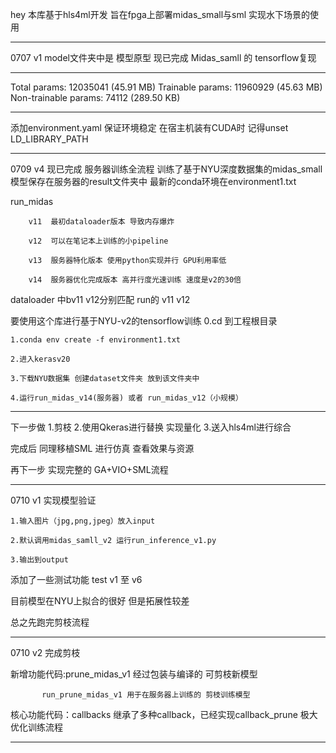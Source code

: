 hey 本库基于hls4ml开发 旨在fpga上部署midas_small与sml 实现水下场景的使用
******************************************************
0707 v1
model文件夹中是 模型原型 
现已完成 Midas_samll 的 tensorflow复现
******************************************************
Total params: 12035041 (45.91 MB)
Trainable params: 11960929 (45.63 MB)
Non-trainable params: 74112 (289.50 KB)
******************************************************
添加environment.yaml 保证环境稳定 在宿主机装有CUDA时 记得unset LD_LIBRARY_PATH
******************************************************
0709 v4
现已完成 服务器训练全流程
训练了基于NYU深度数据集的midas_small
模型保存在服务器的result文件夹中
最新的conda环境在environment1.txt

run_midas 
            
        v11  最初dataloader版本 导致内存爆炸
          
        v12  可以在笔记本上训练的小pipeline
          
        v13  服务器特化版本 使用python实现并行 GPU利用率低
          
        v14  服务器优化完成版本 高并行度光速训练 速度是v2的30倍

dataloader 中bv11 v12分别匹配 run的 v11 v12

要使用这个库进行基于NYU-v2的tensorflow训练
    0.cd 到工程根目录
    
    1.conda env create -f environment1.txt
    
    2.进入kerasv20
    
    3.下载NYU数据集 创建dataset文件夹 放到该文件夹中
    
    4.运行run_midas_v14(服务器) 或者 run_midas_v12（小规模）
******************************************************
下一步做 1.剪枝   2.使用Qkeras进行替换 实现量化 3.送入hls4ml进行综合

完成后 同理移植SML 进行仿真 查看效果与资源 

再下一步 实现完整的 GA+VIO+SML流程
******************************************************
0710 v1
实现模型验证

    1.输入图片（jpg,png,jpeg）放入input

    2.默认调用midas_samll_v2 运行run_inference_v1.py

    3.输出到output

添加了一些测试功能 test v1 至 v6

目前模型在NYU上拟合的很好 但是拓展性较差

总之先跑完剪枝流程
******************************************************
0710 v2
完成剪枝

新增功能代码:prune_midas_v1 经过包装与编译的 可剪枝新模型

           run_prune_midas_v1 用于在服务器上训练的 剪枝训练模型

核心功能代码：callbacks 继承了多种callback，已经实现callback_prune 极大优化训练流程
******************************************************